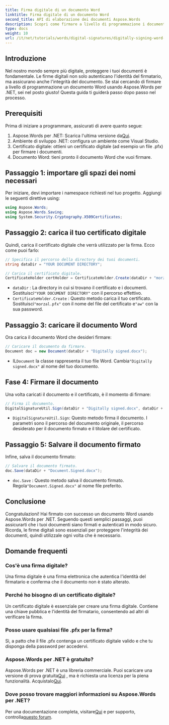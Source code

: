 ```yaml
---
title: Firma digitale di un documento Word
linktitle: Firma digitale di un documento Word
second_title: API di elaborazione dei documenti Aspose.Words
description: Scopri come firmare a livello di programmazione i documenti Word utilizzando Aspose.Words per .NET in questa guida completa e dettagliata.
type: docs
weight: 10
url: /it/net/tutorials/words/digital-signatures/digitally-signing-word-document/
---
```

## Introduzione

Nel nostro mondo sempre più digitale, proteggere i tuoi documenti è fondamentale. Le firme digitali non solo autenticano l'identità del firmatario, ma assicurano anche l'integrità del documento. Se stai cercando di firmare a livello di programmazione un documento Word usando Aspose.Words per .NET, sei nel posto giusto! Questa guida ti guiderà passo dopo passo nel processo.

## Prerequisiti

Prima di iniziare a programmare, assicurati di avere quanto segue:

1.  Aspose.Words per .NET: Scarica l'ultima versione da[Qui](https://releases.aspose.com/words/net/).
2. Ambiente di sviluppo .NET: configura un ambiente come Visual Studio.
3. Certificato digitale: ottieni un certificato digitale (ad esempio un file .pfx) per firmare i documenti.
4. Documento Word: tieni pronto il documento Word che vuoi firmare.

## Passaggio 1: importare gli spazi dei nomi necessari

Per iniziare, devi importare i namespace richiesti nel tuo progetto. Aggiungi le seguenti direttive using:

```csharp
using Aspose.Words;
using Aspose.Words.Saving;
using System.Security.Cryptography.X509Certificates;
```

## Passaggio 2: carica il tuo certificato digitale

Quindi, carica il certificato digitale che verrà utilizzato per la firma. Ecco come puoi farlo:

```csharp
// Specifica il percorso della directory dei tuoi documenti.
string dataDir = "YOUR DOCUMENT DIRECTORY";

// Carica il certificato digitale.
CertificateHolder certHolder = CertificateHolder.Create(dataDir + "morzal.pfx", "aw");
```

- `dataDir` : La directory in cui si trovano il certificato e i documenti. Sostituisci`"YOUR DOCUMENT DIRECTORY"` con il percorso effettivo.
- `CertificateHolder.Create` : Questo metodo carica il tuo certificato. Sostituisci`"morzal.pfx"` con il nome del file del certificato e`"aw"` con la sua password.

## Passaggio 3: caricare il documento Word

Ora carica il documento Word che desideri firmare:

```csharp
// Caricare il documento da firmare.
Document doc = new Document(dataDir + "Digitally signed.docx");
```

-  IL`Document` la classe rappresenta il tuo file Word. Cambia`"Digitally signed.docx"` al nome del tuo documento.

## Fase 4: Firmare il documento

Una volta caricati il documento e il certificato, è il momento di firmare:

```csharp
// Firma il documento.
DigitalSignatureUtil.Sign(dataDir + "Digitally signed.docx", dataDir + "Document.Signed.docx", certHolder);
```

- `DigitalSignatureUtil.Sign`: Questo metodo firma il documento. I parametri sono il percorso del documento originale, il percorso desiderato per il documento firmato e il titolare del certificato.

## Passaggio 5: Salvare il documento firmato

Infine, salva il documento firmato:

```csharp
// Salvare il documento firmato.
doc.Save(dataDir + "Document.Signed.docx");
```

- `doc.Save` : Questo metodo salva il documento firmato. Regola`"Document.Signed.docx"` al nome file preferito.

## Conclusione

Congratulazioni! Hai firmato con successo un documento Word usando Aspose.Words per .NET. Seguendo questi semplici passaggi, puoi assicurarti che i tuoi documenti siano firmati e autenticati in modo sicuro. Ricorda, le firme digitali sono essenziali per proteggere l'integrità dei documenti, quindi utilizzale ogni volta che è necessario.

## Domande frequenti

### Cos'è una firma digitale?
Una firma digitale è una firma elettronica che autentica l'identità del firmatario e conferma che il documento non è stato alterato.

### Perché ho bisogno di un certificato digitale?
Un certificato digitale è essenziale per creare una firma digitale. Contiene una chiave pubblica e l'identità del firmatario, consentendo ad altri di verificare la firma.

### Posso usare qualsiasi file .pfx per la firma?
Sì, a patto che il file .pfx contenga un certificato digitale valido e che tu disponga della password per accedervi.

### Aspose.Words per .NET è gratuito?
 Aspose.Words per .NET è una libreria commerciale. Puoi scaricare una versione di prova gratuita[Qui](https://releases.aspose.com/) , ma è richiesta una licenza per la piena funzionalità. Acquistalo[Qui](https://purchase.aspose.com/buy).

### Dove posso trovare maggiori informazioni su Aspose.Words per .NET?
 Per una documentazione completa, visitare[Qui](https://reference.aspose.com/words/net/) e per supporto, controlla[questo forum](https://forum.aspose.com/c/words/8).